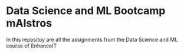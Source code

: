 # Data Science and ML Bootcamp mAIstros

In this repositoy are all the assignments from the Data Science and ML course of EnhanceIT
